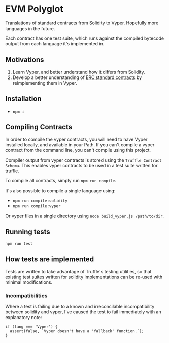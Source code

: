 # EVM Polyglot

Translations of standard contracts from Solidity to Vyper. Hopefully more languages in the future. 

Each contract has one test suite, which runs against the compiled bytecode output from each language it's implemented in. 

## Motivations

1. Learn Vyper, and better understand how it differs from Solidity. 
2. Develop a better understanding of [ERC standard contracts](https://eips.ethereum.org/erc) by reimplementing them in Vyper.

## Installation

* `npm i`


## Compiling Contracts

In order to compile the vyper contracts, you will need to have Vyper installed locally, and available in your Path. If you can't compile a vyper contract from the command line, you can't compile using this project. 

Compiler output from vyper contracts is stored using the `Truffle Contract Schema`. This enables vyper contracts to be used in a test suite written for truffle.

To compile all contracts, simply run `npm run compile`. 

It's also possible to compile a single language using:

* `npm run compile:solidity` 
* `npm run compile:vyper` 

Or vyper files in a single directory using `node build_vyper.js /path/to/dir`.

## Running tests

`npm run test`

## How tests are implemented

Tests are written to take advantage of Truffle's testing utilities, so that existing test suites written for solidity implementations can be re-used with minimal modifications.

### Incompatibilities

Where a test is failing due to a known and irreconcilable incompatibility between solidity and vyper, I've caused the test to fail immediately with an explanatory note:

```
if (lang === 'Vyper') {
  assert(false, `Vyper doesn't have a 'fallback' function.`);
}
```
